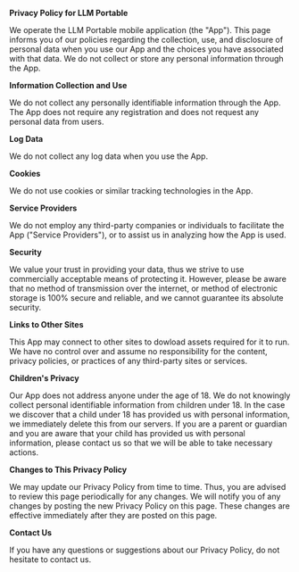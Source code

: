 **Privacy Policy for LLM Portable**

We operate the LLM Portable mobile application (the "App"). This page informs you of our policies regarding the collection, use, and disclosure of personal data when you use our App and the choices you have associated with that data. We do not collect or store any personal information through the App.

**Information Collection and Use**

We do not collect any personally identifiable information through the App. The App does not require any registration and does not request any personal data from users.

**Log Data**

We do not collect any log data when you use the App.

**Cookies**

We do not use cookies or similar tracking technologies in the App.

**Service Providers**

We do not employ any third-party companies or individuals to facilitate the App ("Service Providers"), or to assist us in analyzing how the App is used.

**Security**

We value your trust in providing your data, thus we strive to use commercially acceptable means of protecting it. However, please be aware that no method of transmission over the internet, or method of electronic storage is 100% secure and reliable, and we cannot guarantee its absolute security.

**Links to Other Sites**

This App may connect to other sites to dowload assets required for it to run. We have no control over and assume no responsibility for the content, privacy policies, or practices of any third-party sites or services.

**Children's Privacy**

Our App does not address anyone under the age of 18. We do not knowingly collect personal identifiable information from children under 18. In the case we discover that a child under 18 has provided us with personal information, we immediately delete this from our servers. If you are a parent or guardian and you are aware that your child has provided us with personal information, please contact us so that we will be able to take necessary actions.

**Changes to This Privacy Policy**

We may update our Privacy Policy from time to time. Thus, you are advised to review this page periodically for any changes. We will notify you of any changes by posting the new Privacy Policy on this page. These changes are effective immediately after they are posted on this page.

**Contact Us**

If you have any questions or suggestions about our Privacy Policy, do not hesitate to contact us.
